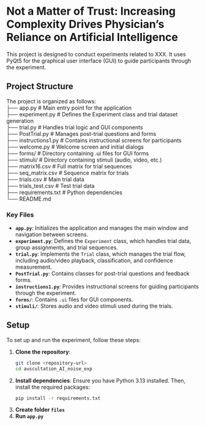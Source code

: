 # Not a Matter of Trust: Increasing Complexity Drives Physician’s Reliance on Artificial Intelligence

This project is designed to conduct experiments related to XXX. It uses PyQt5 for the graphical user interface (GUI) to guide participants through the experiment.

## Project Structure

The project is organized as follows:\
├── app.py # Main entry point for the application\
├── experiment.py # Defines the Experiment class and trial dataset generation\
├── trial.py # Handles trial logic and GUI components\
├── PostTrial.py # Manages post-trial questions and forms\
├── instructions1.py # Contains instructional screens for participants\
├── welcome.py # Welcome screen and initial dialogs\
├── forms/ # Directory containing .ui files for GUI forms\
├── stimuli/ # Directory containing stimuli (audio, video, etc.)\
├── matrix16.csv # Full matrix for trial sequences\
├── seq_matrix.csv # Sequence matrix for trials\
├── trials.csv # Main trial data\
├── trials_test.csv # Test trial data\
├── requirements.txt # Python dependencies\
└── README.md

### Key Files

- **`app.py`**: Initializes the application and manages the main window and navigation between screens.
- **`experiment.py`**: Defines the `Experiment` class, which handles trial data, group assignments, and trial sequences.
- **`trial.py`**: Implements the `Trial` class, which manages the trial flow, including audio/video playback, classification, and confidence measurement.
- **`PostTrial.py`**: Contains classes for post-trial questions and feedback forms.
- **`instructions1.py`**: Provides instructional screens for guiding participants through the experiment.
- **`forms/`**: Contains `.ui` files for GUI components.
- **`stimuli/`**: Stores audio and video stimuli used during the trials.

## Setup

To set up and run the experiment, follow these steps:

1. **Clone the repository**:
   ```bash
   git clone <repository-url>
   cd auscultation_AI_noise_exp
   ```
2. **Install dependencies**: Ensure you have Python 3.13 installed. Then, install the required packages:
   ```bash
   pip install -r requirements.txt
   ```
3. **Create folder `files`**
4. **Run `app.py`**